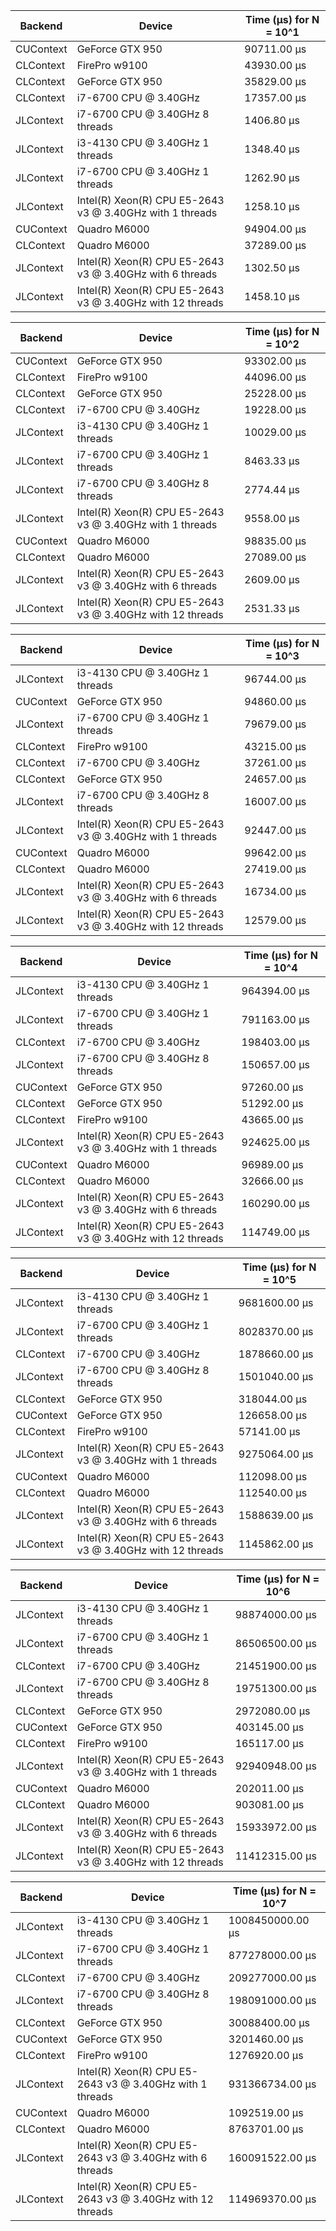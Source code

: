 | Backend | Device | Time (μs) for N = 10^1 |
| ---- | ---- | ---- |
| CUContext | GeForce GTX 950 |  90711.00 μs |
| CLContext | FirePro w9100 |  43930.00 μs |
| CLContext | GeForce GTX 950 |  35829.00 μs |
| CLContext | i7-6700 CPU @ 3.40GHz |  17357.00 μs |
| JLContext | i7-6700 CPU @ 3.40GHz 8 threads |  1406.80 μs |
| JLContext | i3-4130 CPU @ 3.40GHz 1 threads |  1348.40 μs |
| JLContext | i7-6700 CPU @ 3.40GHz 1 threads |  1262.90 μs |
| JLContext | Intel(R) Xeon(R) CPU E5-2643 v3 @ 3.40GHz with 1 threads |  1258.10 μs |
| CUContext | Quadro M6000 |  94904.00 μs |
| CLContext | Quadro M6000 |  37289.00 μs |
| JLContext | Intel(R) Xeon(R) CPU E5-2643 v3 @ 3.40GHz with 6 threads |  1302.50 μs |
| JLContext | Intel(R) Xeon(R) CPU E5-2643 v3 @ 3.40GHz with 12 threads |  1458.10 μs |


| Backend | Device | Time (μs) for N = 10^2 |
| ---- | ---- | ---- |
| CUContext | GeForce GTX 950 |  93302.00 μs |
| CLContext | FirePro w9100 |  44096.00 μs |
| CLContext | GeForce GTX 950 |  25228.00 μs |
| CLContext | i7-6700 CPU @ 3.40GHz |  19228.00 μs |
| JLContext | i3-4130 CPU @ 3.40GHz 1 threads |  10029.00 μs |
| JLContext | i7-6700 CPU @ 3.40GHz 1 threads |  8463.33 μs |
| JLContext | i7-6700 CPU @ 3.40GHz 8 threads |  2774.44 μs |
| JLContext | Intel(R) Xeon(R) CPU E5-2643 v3 @ 3.40GHz with 1 threads |  9558.00 μs |
| CUContext | Quadro M6000 |  98835.00 μs |
| CLContext | Quadro M6000 |  27089.00 μs |
| JLContext | Intel(R) Xeon(R) CPU E5-2643 v3 @ 3.40GHz with 6 threads |  2609.00 μs |
| JLContext | Intel(R) Xeon(R) CPU E5-2643 v3 @ 3.40GHz with 12 threads |  2531.33 μs |


| Backend | Device | Time (μs) for N = 10^3 |
| ---- | ---- | ---- |
| JLContext | i3-4130 CPU @ 3.40GHz 1 threads |  96744.00 μs |
| CUContext | GeForce GTX 950 |  94860.00 μs |
| JLContext | i7-6700 CPU @ 3.40GHz 1 threads |  79679.00 μs |
| CLContext | FirePro w9100 |  43215.00 μs |
| CLContext | i7-6700 CPU @ 3.40GHz |  37261.00 μs |
| CLContext | GeForce GTX 950 |  24657.00 μs |
| JLContext | i7-6700 CPU @ 3.40GHz 8 threads |  16007.00 μs |
| JLContext | Intel(R) Xeon(R) CPU E5-2643 v3 @ 3.40GHz with 1 threads |  92447.00 μs |
| CUContext | Quadro M6000 |  99642.00 μs |
| CLContext | Quadro M6000 |  27419.00 μs |
| JLContext | Intel(R) Xeon(R) CPU E5-2643 v3 @ 3.40GHz with 6 threads |  16734.00 μs |
| JLContext | Intel(R) Xeon(R) CPU E5-2643 v3 @ 3.40GHz with 12 threads |  12579.00 μs |


| Backend | Device | Time (μs) for N = 10^4 |
| ---- | ---- | ---- |
| JLContext | i3-4130 CPU @ 3.40GHz 1 threads |  964394.00 μs |
| JLContext | i7-6700 CPU @ 3.40GHz 1 threads |  791163.00 μs |
| CLContext | i7-6700 CPU @ 3.40GHz |  198403.00 μs |
| JLContext | i7-6700 CPU @ 3.40GHz 8 threads |  150657.00 μs |
| CUContext | GeForce GTX 950 |  97260.00 μs |
| CLContext | GeForce GTX 950 |  51292.00 μs |
| CLContext | FirePro w9100 |  43665.00 μs |
| JLContext | Intel(R) Xeon(R) CPU E5-2643 v3 @ 3.40GHz with 1 threads |  924625.00 μs |
| CUContext | Quadro M6000 |  96989.00 μs |
| CLContext | Quadro M6000 |  32666.00 μs |
| JLContext | Intel(R) Xeon(R) CPU E5-2643 v3 @ 3.40GHz with 6 threads |  160290.00 μs |
| JLContext | Intel(R) Xeon(R) CPU E5-2643 v3 @ 3.40GHz with 12 threads |  114749.00 μs |


| Backend | Device | Time (μs) for N = 10^5 |
| ---- | ---- | ---- |
| JLContext | i3-4130 CPU @ 3.40GHz 1 threads |  9681600.00 μs |
| JLContext | i7-6700 CPU @ 3.40GHz 1 threads |  8028370.00 μs |
| CLContext | i7-6700 CPU @ 3.40GHz |  1878660.00 μs |
| JLContext | i7-6700 CPU @ 3.40GHz 8 threads |  1501040.00 μs |
| CLContext | GeForce GTX 950 |  318044.00 μs |
| CUContext | GeForce GTX 950 |  126658.00 μs |
| CLContext | FirePro w9100 |  57141.00 μs |
| JLContext | Intel(R) Xeon(R) CPU E5-2643 v3 @ 3.40GHz with 1 threads |  9275064.00 μs |
| CUContext | Quadro M6000 |  112098.00 μs |
| CLContext | Quadro M6000 |  112540.00 μs |
| JLContext | Intel(R) Xeon(R) CPU E5-2643 v3 @ 3.40GHz with 6 threads |  1588639.00 μs |
| JLContext | Intel(R) Xeon(R) CPU E5-2643 v3 @ 3.40GHz with 12 threads |  1145862.00 μs |


| Backend | Device | Time (μs) for N = 10^6 |
| ---- | ---- | ---- |
| JLContext | i3-4130 CPU @ 3.40GHz 1 threads |  98874000.00 μs |
| JLContext | i7-6700 CPU @ 3.40GHz 1 threads |  86506500.00 μs |
| CLContext | i7-6700 CPU @ 3.40GHz |  21451900.00 μs |
| JLContext | i7-6700 CPU @ 3.40GHz 8 threads |  19751300.00 μs |
| CLContext | GeForce GTX 950 |  2972080.00 μs |
| CUContext | GeForce GTX 950 |  403145.00 μs |
| CLContext | FirePro w9100 |  165117.00 μs |
| JLContext | Intel(R) Xeon(R) CPU E5-2643 v3 @ 3.40GHz with 1 threads |  92940948.00 μs |
| CUContext | Quadro M6000 |  202011.00 μs |
| CLContext | Quadro M6000 |  903081.00 μs |
| JLContext | Intel(R) Xeon(R) CPU E5-2643 v3 @ 3.40GHz with 6 threads |  15933972.00 μs |
| JLContext | Intel(R) Xeon(R) CPU E5-2643 v3 @ 3.40GHz with 12 threads |  11412315.00 μs |


| Backend | Device | Time (μs) for N = 10^7 |
| ---- | ---- | ---- |
| JLContext | i3-4130 CPU @ 3.40GHz 1 threads |  1008450000.00 μs |
| JLContext | i7-6700 CPU @ 3.40GHz 1 threads |  877278000.00 μs |
| CLContext | i7-6700 CPU @ 3.40GHz |  209277000.00 μs |
| JLContext | i7-6700 CPU @ 3.40GHz 8 threads |  198091000.00 μs |
| CLContext | GeForce GTX 950 |  30088400.00 μs |
| CUContext | GeForce GTX 950 |  3201460.00 μs |
| CLContext | FirePro w9100 |  1276920.00 μs |
| JLContext | Intel(R) Xeon(R) CPU E5-2643 v3 @ 3.40GHz with 1 threads |  931366734.00 μs |
| CUContext | Quadro M6000 |  1092519.00 μs |
| CLContext | Quadro M6000 |  8763701.00 μs |
| JLContext | Intel(R) Xeon(R) CPU E5-2643 v3 @ 3.40GHz with 6 threads |  160091522.00 μs |
| JLContext | Intel(R) Xeon(R) CPU E5-2643 v3 @ 3.40GHz with 12 threads |  114969370.00 μs |


